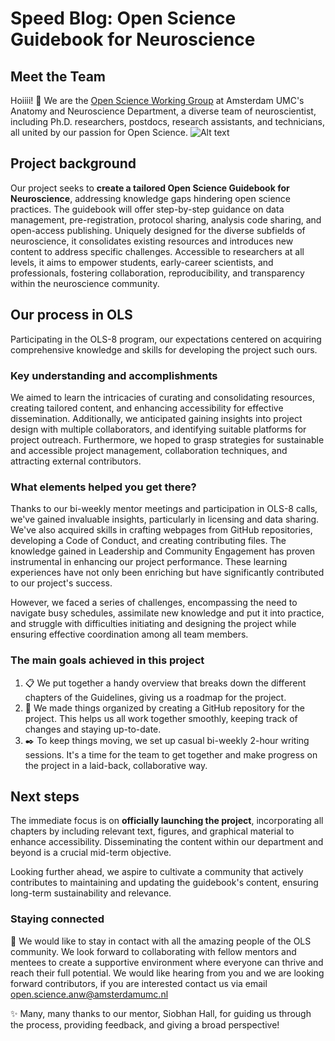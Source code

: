# Speed Blog: Open Science Guidebook for Neuroscience

## Meet the Team
Hoiiii! :wave: We are the [Open Science Working Group](https://anatomy-neurosciences.com/initiatives/openscience/) at Amsterdam UMC's Anatomy and Neuroscience Department, a diverse team of neuroscientist, including Ph.D. researchers, postdocs, research assistants, and technicians, all united by our passion for Open Science. 
![Alt text](https://github.com/marbarrantescepas/OS-neuroscience/blob/main/images/membersOSWG-ANW.png)


## Project background
Our project seeks to **create a tailored Open Science Guidebook for Neuroscience**, addressing knowledge gaps hindering open science practices. The guidebook will offer step-by-step guidance on data management, pre-registration, protocol sharing, analysis code sharing, and open-access publishing. Uniquely designed for the diverse subfields of neuroscience, it consolidates existing resources and introduces new content to address specific challenges. Accessible to researchers at all levels, it aims to empower students, early-career scientists, and professionals, fostering collaboration, reproducibility, and transparency within the neuroscience community. 

## Our process in OLS
Participating in the OLS-8 program, our expectations centered on acquiring comprehensive knowledge and skills for developing the project such ours. 

### Key understanding and accomplishments
We aimed to learn the intricacies of curating and consolidating resources, creating tailored content, and enhancing accessibility for effective dissemination. Additionally, we anticipated gaining insights into project design with multiple collaborators, and identifying suitable platforms for project outreach. Furthermore, we hoped to grasp strategies for sustainable and accessible project management, collaboration techniques, and attracting external contributors.

### What elements helped you get there? 
Thanks to our bi-weekly mentor meetings and participation in OLS-8 calls, we've gained invaluable insights, particularly in licensing and data sharing. We've also acquired skills in crafting webpages from GitHub repositories, developing a Code of Conduct, and creating contributing files. The knowledge gained in Leadership and Community Engagement has proven instrumental in enhancing our project performance. These learning experiences have not only been enriching but have significantly contributed to our project's success. 
   
However, we faced a series of challenges, encompassing the need to navigate busy schedules, assimilate new knowledge and put it into practice, and struggle with difficulties initiating and designing the project while ensuring effective coordination among all team members.

### The main goals achieved in this project 
1. 📋 We put together a handy overview that breaks down the different chapters of the Guidelines, giving us a roadmap for the project.
2. 📁 We made things organized by creating a GitHub repository for the project. This helps us all work together smoothly, keeping track of changes and staying up-to-date.
3. ✒️ To keep things moving, we set up casual bi-weekly 2-hour writing sessions. It's a time for the team to get together and make progress on the project in a laid-back, collaborative way. 

## Next steps
The immediate focus is on **officially launching the project**, incorporating all chapters by including relevant text, figures, and graphical material to enhance accessibility. Disseminating the content within our department and beyond is a crucial mid-term objective. 

Looking further ahead, we aspire to cultivate a community that actively contributes to maintaining and updating the guidebook's content, ensuring long-term sustainability and relevance.

### Staying connected
🌱 We would like to stay in contact with all the amazing people of the OLS community. We look forward to collaborating with fellow mentors and mentees to create a supportive environment where everyone can thrive and reach their full potential. We would like hearing from you and we are looking forward contributors, if you are interested contact us via email open.science.anw@amsterdamumc.nl 

:sparkles: Many, many thanks to our mentor, Siobhan Hall, for guiding us through the process, providing feedback, and giving a broad perspective! 
